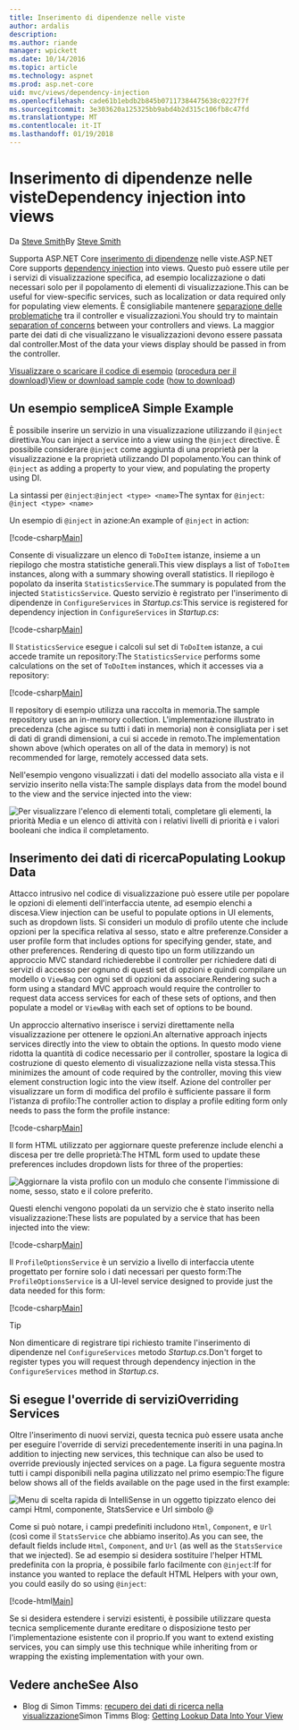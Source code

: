 ```yaml
---
title: Inserimento di dipendenze nelle viste
author: ardalis
description: 
ms.author: riande
manager: wpickett
ms.date: 10/14/2016
ms.topic: article
ms.technology: aspnet
ms.prod: asp.net-core
uid: mvc/views/dependency-injection
ms.openlocfilehash: cade61b1ebdb2b845b07117384475638c0227f7f
ms.sourcegitcommit: 3e303620a125325bb9abd4b2d315c106fb8c47fd
ms.translationtype: MT
ms.contentlocale: it-IT
ms.lasthandoff: 01/19/2018
---
```

# <a name="dependency-injection-into-views"></a><span data-ttu-id="7cb44-102">Inserimento di dipendenze nelle viste</span><span class="sxs-lookup"><span data-stu-id="7cb44-102">Dependency injection into views</span></span>

<span data-ttu-id="7cb44-103">Da [Steve Smith](https://ardalis.com/)</span><span class="sxs-lookup"><span data-stu-id="7cb44-103">By [Steve Smith](https://ardalis.com/)</span></span>

<span data-ttu-id="7cb44-104">Supporta ASP.NET Core [inserimento di dipendenze](xref:fundamentals/dependency-injection) nelle viste.</span><span class="sxs-lookup"><span data-stu-id="7cb44-104">ASP.NET Core supports [dependency injection](xref:fundamentals/dependency-injection) into views.</span></span> <span data-ttu-id="7cb44-105">Questo può essere utile per i servizi di visualizzazione specifica, ad esempio localizzazione o dati necessari solo per il popolamento di elementi di visualizzazione.</span><span class="sxs-lookup"><span data-stu-id="7cb44-105">This can be useful for view-specific services, such as localization or data required only for populating view elements.</span></span> <span data-ttu-id="7cb44-106">È consigliabile mantenere [separazione delle problematiche](http://deviq.com/separation-of-concerns/) tra il controller e visualizzazioni.</span><span class="sxs-lookup"><span data-stu-id="7cb44-106">You should try to maintain [separation of concerns](http://deviq.com/separation-of-concerns/) between your controllers and views.</span></span> <span data-ttu-id="7cb44-107">La maggior parte dei dati di che visualizzano le visualizzazioni devono essere passata dal controller.</span><span class="sxs-lookup"><span data-stu-id="7cb44-107">Most of the data your views display should be passed in from the controller.</span></span>

<span data-ttu-id="7cb44-108">[Visualizzare o scaricare il codice di esempio](https://github.com/aspnet/Docs/tree/master/aspnetcore/mvc/views/dependency-injection/sample) ([procedura per il download](xref:tutorials/index#how-to-download-a-sample))</span><span class="sxs-lookup"><span data-stu-id="7cb44-108">[View or download sample code](https://github.com/aspnet/Docs/tree/master/aspnetcore/mvc/views/dependency-injection/sample) ([how to download](xref:tutorials/index#how-to-download-a-sample))</span></span>

## <a name="a-simple-example"></a><span data-ttu-id="7cb44-109">Un esempio semplice</span><span class="sxs-lookup"><span data-stu-id="7cb44-109">A Simple Example</span></span>

<span data-ttu-id="7cb44-110">È possibile inserire un servizio in una visualizzazione utilizzando il `@inject` direttiva.</span><span class="sxs-lookup"><span data-stu-id="7cb44-110">You can inject a service into a view using the `@inject` directive.</span></span> <span data-ttu-id="7cb44-111">È possibile considerare `@inject` come aggiunta di una proprietà per la visualizzazione e la proprietà utilizzando DI popolamento.</span><span class="sxs-lookup"><span data-stu-id="7cb44-111">You can think of `@inject` as adding a property to your view, and populating the property using DI.</span></span>

<span data-ttu-id="7cb44-112">La sintassi per `@inject`:`@inject <type> <name>`</span><span class="sxs-lookup"><span data-stu-id="7cb44-112">The syntax for `@inject`: `@inject <type> <name>`</span></span>

<span data-ttu-id="7cb44-113">Un esempio di `@inject` in azione:</span><span class="sxs-lookup"><span data-stu-id="7cb44-113">An example of `@inject` in action:</span></span>

[!code-csharp[Main](../../mvc/views/dependency-injection/sample/src/ViewInjectSample/Views/ToDo/Index.cshtml?highlight=4,5,15,16,17)]

<span data-ttu-id="7cb44-114">Consente di visualizzare un elenco di `ToDoItem` istanze, insieme a un riepilogo che mostra statistiche generali.</span><span class="sxs-lookup"><span data-stu-id="7cb44-114">This view displays a list of `ToDoItem` instances, along with a summary showing overall statistics.</span></span> <span data-ttu-id="7cb44-115">Il riepilogo è popolato da inserita `StatisticsService`.</span><span class="sxs-lookup"><span data-stu-id="7cb44-115">The summary is populated from the injected `StatisticsService`.</span></span> <span data-ttu-id="7cb44-116">Questo servizio è registrato per l'inserimento di dipendenze in `ConfigureServices` in *Startup.cs*:</span><span class="sxs-lookup"><span data-stu-id="7cb44-116">This service is registered for dependency injection in `ConfigureServices` in *Startup.cs*:</span></span>

[!code-csharp[Main](../../mvc/views/dependency-injection/sample/src/ViewInjectSample/Startup.cs?highlight=6,7&range=15-22)]

<span data-ttu-id="7cb44-117">Il `StatisticsService` esegue i calcoli sul set di `ToDoItem` istanze, a cui accede tramite un repository:</span><span class="sxs-lookup"><span data-stu-id="7cb44-117">The `StatisticsService` performs some calculations on the set of `ToDoItem` instances, which it accesses via a repository:</span></span>

[!code-csharp[Main](../../mvc/views/dependency-injection/sample/src/ViewInjectSample/Model/Services/StatisticsService.cs?highlight=15,20,26)]

<span data-ttu-id="7cb44-118">Il repository di esempio utilizza una raccolta in memoria.</span><span class="sxs-lookup"><span data-stu-id="7cb44-118">The sample repository uses an in-memory collection.</span></span> <span data-ttu-id="7cb44-119">L'implementazione illustrato in precedenza (che agisce su tutti i dati in memoria) non è consigliata per i set di dati di grandi dimensioni, a cui si accede in remoto.</span><span class="sxs-lookup"><span data-stu-id="7cb44-119">The implementation shown above (which operates on all of the data in memory) is not recommended for large, remotely accessed data sets.</span></span>

<span data-ttu-id="7cb44-120">Nell'esempio vengono visualizzati i dati del modello associato alla vista e il servizio inserito nella vista:</span><span class="sxs-lookup"><span data-stu-id="7cb44-120">The sample displays data from the model bound to the view and the service injected into the view:</span></span>

![Per visualizzare l'elenco di elementi totali, completare gli elementi, la priorità Media e un elenco di attività con i relativi livelli di priorità e i valori booleani che indica il completamento.](dependency-injection/_static/screenshot.png)

## <a name="populating-lookup-data"></a><span data-ttu-id="7cb44-122">Inserimento dei dati di ricerca</span><span class="sxs-lookup"><span data-stu-id="7cb44-122">Populating Lookup Data</span></span>

<span data-ttu-id="7cb44-123">Attacco intrusivo nel codice di visualizzazione può essere utile per popolare le opzioni di elementi dell'interfaccia utente, ad esempio elenchi a discesa.</span><span class="sxs-lookup"><span data-stu-id="7cb44-123">View injection can be useful to populate options in UI elements, such as dropdown lists.</span></span> <span data-ttu-id="7cb44-124">Si consideri un modulo di profilo utente che include opzioni per la specifica relativa al sesso, stato e altre preferenze.</span><span class="sxs-lookup"><span data-stu-id="7cb44-124">Consider a user profile form that includes options for specifying gender, state, and other preferences.</span></span> <span data-ttu-id="7cb44-125">Rendering di questo tipo un form utilizzando un approccio MVC standard richiederebbe il controller per richiedere dati di servizi di accesso per ognuno di questi set di opzioni e quindi compilare un modello o `ViewBag` con ogni set di opzioni da associare.</span><span class="sxs-lookup"><span data-stu-id="7cb44-125">Rendering such a form using a standard MVC approach would require the controller to request data access services for each of these sets of options, and then populate a model or `ViewBag` with each set of options to be bound.</span></span>

<span data-ttu-id="7cb44-126">Un approccio alternativo inserisce i servizi direttamente nella visualizzazione per ottenere le opzioni.</span><span class="sxs-lookup"><span data-stu-id="7cb44-126">An alternative approach injects services directly into the view to obtain the options.</span></span> <span data-ttu-id="7cb44-127">In questo modo viene ridotta la quantità di codice necessario per il controller, spostare la logica di costruzione di questo elemento di visualizzazione nella vista stessa.</span><span class="sxs-lookup"><span data-stu-id="7cb44-127">This minimizes the amount of code required by the controller, moving this view element construction logic into the view itself.</span></span> <span data-ttu-id="7cb44-128">Azione del controller per visualizzare un form di modifica del profilo è sufficiente passare il form l'istanza di profilo:</span><span class="sxs-lookup"><span data-stu-id="7cb44-128">The controller action to display a profile editing form only needs to pass the form the profile instance:</span></span>

[!code-csharp[Main](../../mvc/views/dependency-injection/sample/src/ViewInjectSample/Controllers/ProfileController.cs?highlight=9,19)]

<span data-ttu-id="7cb44-129">Il form HTML utilizzato per aggiornare queste preferenze include elenchi a discesa per tre delle proprietà:</span><span class="sxs-lookup"><span data-stu-id="7cb44-129">The HTML form used to update these preferences includes dropdown lists for three of the properties:</span></span>

![Aggiornare la vista profilo con un modulo che consente l'immissione di nome, sesso, stato e il colore preferito.](dependency-injection/_static/updateprofile.png)

<span data-ttu-id="7cb44-131">Questi elenchi vengono popolati da un servizio che è stato inserito nella visualizzazione:</span><span class="sxs-lookup"><span data-stu-id="7cb44-131">These lists are populated by a service that has been injected into the view:</span></span>

[!code-csharp[Main](../../mvc/views/dependency-injection/sample/src/ViewInjectSample/Views/Profile/Index.cshtml?highlight=4,16,17,21,22,26,27)]

<span data-ttu-id="7cb44-132">Il `ProfileOptionsService` è un servizio a livello di interfaccia utente progettato per fornire solo i dati necessari per questo form:</span><span class="sxs-lookup"><span data-stu-id="7cb44-132">The `ProfileOptionsService` is a UI-level service designed to provide just the data needed for this form:</span></span>

[!code-csharp[Main](../../mvc/views/dependency-injection/sample/src/ViewInjectSample/Model/Services/ProfileOptionsService.cs?highlight=7,13,24)]

>[!TIP]
> <span data-ttu-id="7cb44-133">Non dimenticare di registrare tipi richiesto tramite l'inserimento di dipendenze nel `ConfigureServices` metodo *Startup.cs*.</span><span class="sxs-lookup"><span data-stu-id="7cb44-133">Don't forget to register types you will request through dependency injection in the  `ConfigureServices` method in *Startup.cs*.</span></span>

## <a name="overriding-services"></a><span data-ttu-id="7cb44-134">Si esegue l'override di servizi</span><span class="sxs-lookup"><span data-stu-id="7cb44-134">Overriding Services</span></span>

<span data-ttu-id="7cb44-135">Oltre l'inserimento di nuovi servizi, questa tecnica può essere usata anche per eseguire l'override di servizi precedentemente inseriti in una pagina.</span><span class="sxs-lookup"><span data-stu-id="7cb44-135">In addition to injecting new services, this technique can also be used to override previously injected services on a page.</span></span> <span data-ttu-id="7cb44-136">La figura seguente mostra tutti i campi disponibili nella pagina utilizzato nel primo esempio:</span><span class="sxs-lookup"><span data-stu-id="7cb44-136">The figure below shows all of the fields available on the page used in the first example:</span></span>

![Menu di scelta rapida di IntelliSense in un oggetto tipizzato elenco dei campi Html, componente, StatsService e Url simbolo @](dependency-injection/_static/razor-fields.png)

<span data-ttu-id="7cb44-138">Come si può notare, i campi predefiniti includono `Html`, `Component`, e `Url` (così come il `StatsService` che abbiamo inserito).</span><span class="sxs-lookup"><span data-stu-id="7cb44-138">As you can see, the default fields include `Html`, `Component`, and `Url` (as well as the `StatsService` that we injected).</span></span> <span data-ttu-id="7cb44-139">Se ad esempio si desidera sostituire l'helper HTML predefinita con la propria, è possibile farlo facilmente con `@inject`:</span><span class="sxs-lookup"><span data-stu-id="7cb44-139">If for instance you wanted to replace the default HTML Helpers with your own, you could easily do so using `@inject`:</span></span>

[!code-html[Main](../../mvc/views/dependency-injection/sample/src/ViewInjectSample/Views/Helper/Index.cshtml?highlight=3,11)]

<span data-ttu-id="7cb44-140">Se si desidera estendere i servizi esistenti, è possibile utilizzare questa tecnica semplicemente durante ereditare o disposizione testo per l'implementazione esistente con il proprio.</span><span class="sxs-lookup"><span data-stu-id="7cb44-140">If you want to extend existing services, you can simply use this technique while inheriting from or wrapping the existing implementation with your own.</span></span>

## <a name="see-also"></a><span data-ttu-id="7cb44-141">Vedere anche</span><span class="sxs-lookup"><span data-stu-id="7cb44-141">See Also</span></span>

* <span data-ttu-id="7cb44-142">Blog di Simon Timms: [recupero dei dati di ricerca nella visualizzazione](http://blog.simontimms.com/2015/06/09/getting-lookup-data-into-you-view/)</span><span class="sxs-lookup"><span data-stu-id="7cb44-142">Simon Timms Blog: [Getting Lookup Data Into Your View](http://blog.simontimms.com/2015/06/09/getting-lookup-data-into-you-view/)</span></span>
